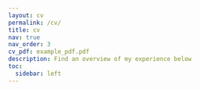 ```yaml
---
layout: cv
permalink: /cv/
title: cv
nav: true
nav_order: 3
cv_pdf: example_pdf.pdf
description: Find an overview of my experience below
toc:
  sidebar: left
---
```

